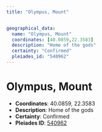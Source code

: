 ```yaml
---
title: "Olympus, Mount"


geographical_data:
  name: "Olympus, Mount"
  coordinates: [40.0859,22.3583]
  description: "Home of the gods"
  certainty: "Confirmed"
  pleiades_id: "540962"
---
```


# Olympus, Mount

- **Coordinates**: 40.0859, 22.3583
- **Description**: Home of the gods
- **Certainty**: Confirmed
- **Pleiades ID**: [540962](https://pleiades.stoa.org/places/540962)

